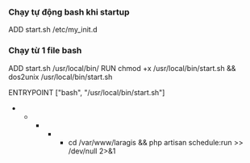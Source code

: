 ### Chạy tự động bash khi startup
ADD start.sh /etc/my_init.d

### Chạy từ 1 file bash
ADD start.sh /usr/local/bin/
RUN chmod +x /usr/local/bin/start.sh && dos2unix /usr/local/bin/start.sh

ENTRYPOINT ["bash", "/usr/local/bin/start.sh"]


* * * * * cd /var/www/laragis && php artisan schedule:run >> /dev/null 2>&1